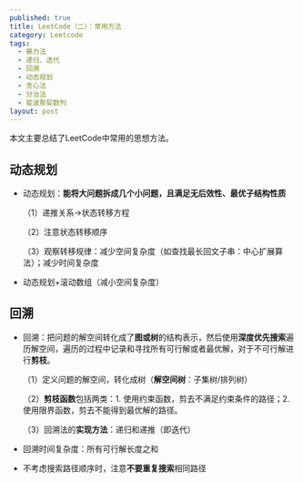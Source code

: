 ```yaml
---
published: true
title: LeetCode（二）：常用方法
category: Leetcode
tags: 
  - 暴力法
  - 递归、迭代
  - 回溯
  - 动态规划
  - 贪心法
  - 分治法
  - 斐波那契数列 
layout: post
---
```


本文主要总结了LeetCode中常用的思想方法。

## 动态规划

* 动态规划：**能将大问题拆成几个小问题，且满足无后效性、最优子结构性质**  

  （1）递推关系->状态转移方程  

  （2）注意状态转移顺序

  （3）观察转移规律：减少空间复杂度（如查找最长回文子串：中心扩展算法）；减少时间复杂度

* 动态规划+滚动数组（减小空间复杂度）

## 回溯

* 回溯：把问题的解空间转化成了**图或树**的结构表示，然后使用**深度优先搜索**遍历解空间，遍历的过程中记录和寻找所有可行解或者最优解，对于不可行解进行**剪枝**。

  （1）定义问题的解空间，转化成树（**解空间树**：子集树/排列树）

  （2）**剪枝函数**包括两类：1. 使用约束函数，剪去不满足约束条件的路径；2.使用限界函数，剪去不能得到最优解的路径。

  （3）回溯法的**实现方法**：递归和递推（即迭代）

* 回溯时间复杂度：所有可行解长度之和

* 不考虑搜索路径顺序时，注意**不要重复搜索**相同路径

